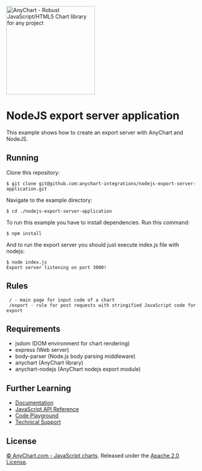 [<img src="https://cdn.anychart.com/images/logo-transparent-segoe.png?2" width="234px" alt="AnyChart - Robust JavaScript/HTML5 Chart library for any project">](https://anychart.com)
# NodeJS export server application
This example shows how to create an export server with AnyChart and NodeJS.

## Running
Clone this repository:
```
$ git clone git@github.com:anychart-integrations/nodejs-export-server-application.git
```
Navigate to the example directory:
```
$ cd ./nodejs-export-server-application
```
To run this example you have to install dependencies. Run this command:
```
$ npm install
```
And to run the export server you should just execute index.js file with nodejs:
```
$ node index.js
Export server listening on port 3000!
```

## Rules
```
 / - main page for input code of a chart
 /export - rule for post requests with stringified JavaScript code for export
```

## Requirements
* jsdom (DOM environment for chart rendering)
* express (Web server)
* body-parser (Node.js body parsing middleware)
* anychart (AnyChart library)
* anychart-nodejs (AnyChart nodejs export module)

## Further Learning
* [Documentation](https://docs.anychart.com)
* [JavaScript API Reference](https://api.anychart.com)
* [Code Playground](https://playground.anychart.com)
* [Technical Support](https://anychart.com/support)

## License
[© AnyChart.com - JavaScript charts](http://www.anychart.com). Released under the [Apache 2.0 License](https://github.com/anychart-integrations/nodejs-export-server-application/blob/master/LICENSE).

